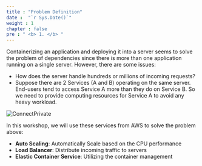 ```yaml
---
title : "Problem Definition"
date :  "`r Sys.Date()`" 
weight : 1 
chapter : false
pre : " <b> 1. </b> "
---
```

Containerizing an application and deploying it into a server seems to solve the problem of dependencies since there is more than one application running on a single server. However, there are some issues:

- How does the server handle hundreds or millions of incoming requests?
- Suppose there are 2 Services (A and B) operating on the same server. End-users tend to access Service A more than they do on Service B. So we need to provide computing resources for Service A to avoid any heavy workload.

![ConnectPrivate](/images/1.Intro/Workshop2.gif) 

In this workshop, we will use these services from AWS to solve the problem above:

- **Auto Scaling**: Automatically Scale based on the CPU performance
- **Load Balancer**: Distribute incoming traffic to servers
- **Elastic Container Service**: Utilizing the container management
